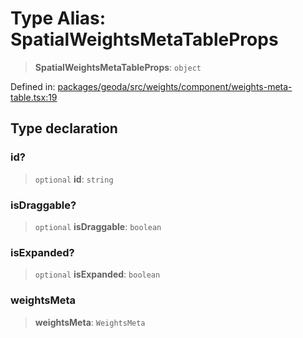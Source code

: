 # Type Alias: SpatialWeightsMetaTableProps

> **SpatialWeightsMetaTableProps**: `object`

Defined in: [packages/geoda/src/weights/component/weights-meta-table.tsx:19](https://github.com/GeoDaCenter/openassistant/blob/36f516b8229288259590b2d9dab3b10cbfc3cbfd/packages/geoda/src/weights/component/weights-meta-table.tsx#L19)

## Type declaration

### id?

> `optional` **id**: `string`

### isDraggable?

> `optional` **isDraggable**: `boolean`

### isExpanded?

> `optional` **isExpanded**: `boolean`

### weightsMeta

> **weightsMeta**: `WeightsMeta`
